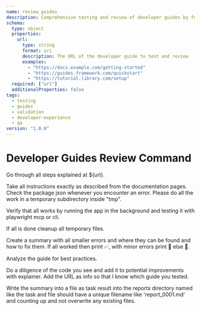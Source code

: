 ```yaml
---
name: review_guides
description: Comprehensive testing and review of developer guides by following all steps and validating functionality
schema:
  type: object
  properties:
    url:
      type: string
      format: uri
      description: The URL of the developer guide to test and review
      examples:
        - "https://docs.example.com/getting-started"
        - "https://guides.framework.com/quickstart"
        - "https://tutorial.library.com/setup"
  required: ["url"]
  additionalProperties: false
tags:
  - testing
  - guides
  - validation
  - developer-experience
  - qa
version: "1.0.0"
---
```


# Developer Guides Review Command

Go through all steps explained at ${url}. 

Take all instructions exactly as described from the documentation pages.
Check the package json whenever you encounter an error.
Please do all the work in a temporary subdirectory inside "tmp". 

Verify that all works by running the app in the background and testing it with playwright mcp or cli.

If all is done cleanup all temporary files.

Create a summary with all smaller errors and where they can be found and how to fix them.
If all worked then print ✅, with minor errors print 💛 else 🛑.

Analyze the guide for best practices.

Do a diligence of the code you see and add it to potential improvements with explainer.
Add the URL as info so that I know which guide you tested.

Write the summary into a file as task result into the reports directory named like the task and file should have a unique filename like 'report_0001.md' and counting up and not overwrite any existing files.


